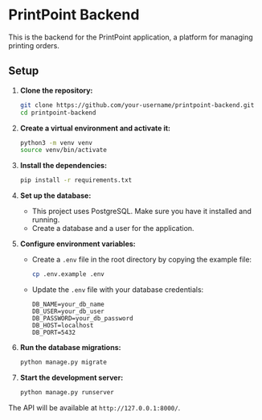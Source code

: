 # PrintPoint Backend

This is the backend for the PrintPoint application, a platform for managing printing orders.

## Setup

1.  **Clone the repository:**

    ```bash
    git clone https://github.com/your-username/printpoint-backend.git
    cd printpoint-backend
    ```

2.  **Create a virtual environment and activate it:**

    ```bash
    python3 -m venv venv
    source venv/bin/activate
    ```

3.  **Install the dependencies:**

    ```bash
    pip install -r requirements.txt
    ```

4.  **Set up the database:**

    - This project uses PostgreSQL. Make sure you have it installed and running.
    - Create a database and a user for the application.

5.  **Configure environment variables:**

    - Create a `.env` file in the root directory by copying the example file:
      ```bash
      cp .env.example .env
      ```
    - Update the `.env` file with your database credentials:
      ```
      DB_NAME=your_db_name
      DB_USER=your_db_user
      DB_PASSWORD=your_db_password
      DB_HOST=localhost
      DB_PORT=5432
      ```

6.  **Run the database migrations:**

    ```bash
    python manage.py migrate
    ```

7.  **Start the development server:**
    ```bash
    python manage.py runserver
    ```

The API will be available at `http://127.0.0.1:8000/`.
